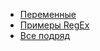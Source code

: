 * [Переменные](/docs-test/_export/admin/useful-variables)
* [Примеры RegEx](/docs-test/_export/admin/useful-regex)
* [Все подряд](/docs-test/_export/admin/other)



